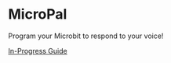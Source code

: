 # MicroPal

Program your Microbit to respond to your voice!

[In-Progress Guide](https://www.notion.so/scientiffic/MicroPal-Guide-141a70906ea5432599e21cecda2a1fac)